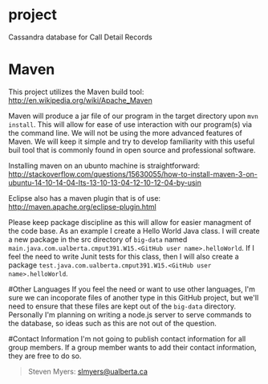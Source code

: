 # project
Cassandra database for Call Detail Records 

# Maven
This project utilizes the Maven build tool:
http://en.wikipedia.org/wiki/Apache_Maven

Maven will produce a jar file of our program in the target directory upon `mvn install`. This will allow for ease of 
use interaction with our program(s) via the command line. We will not be using the more advanced features of Maven.
We will keep it simple and try to develop familiarity with this useful buil tool that is commonly found in open source and professional software.

Installing maven on an ubunto machine is straightforward:
http://stackoverflow.com/questions/15630055/how-to-install-maven-3-on-ubuntu-14-10-14-04-lts-13-10-13-04-12-10-12-04-by-usin

Eclipse also has a maven plugin that is of use:
http://maven.apache.org/eclipse-plugin.html

Please keep package discipline as this will allow for easier managment of the code base. As an example I create a
Hello World Java class. I will create a new package in the src directory of `big-data` named `main.java.com.ualberta.cmput391.W15.<GitHub user name>.helloWorld`. If I feel the need to write Junit tests for this class, then I will also create a package `test.java.com.ualberta.cmput391.W15.<GitHub user name>.helloWorld`.

#Other Languages
If you feel the need or want to use other languages, I'm sure we can incoporate files of another type in this GitHub project, but we'll need to ensure that these files are kept out of the `big-data` directory. Personally I'm planning on writing a node.js server to serve commands to the database, so ideas such as this are not out of the question. 

#Contact Information
I'm not going to publish contact information for all group members. If a group member wants to add their contact information, they are free to do so. 

>Steven Myers:
>slmyers@ualberta.ca

